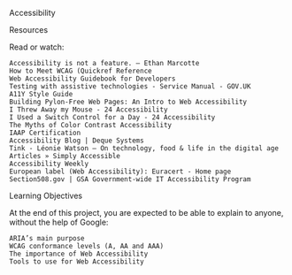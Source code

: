 Accessibility


Resources

Read or watch:

    Accessibility is not a feature. — Ethan Marcotte
    How to Meet WCAG (Quickref Reference
    Web Accessibility Guidebook for Developers
    Testing with assistive technologies - Service Manual - GOV.UK
    A11Y Style Guide
    Building Pylon-Free Web Pages: An Intro to Web Accessibility
    I Threw Away my Mouse - 24 Accessibility
    I Used a Switch Control for a Day - 24 Accessibility
    The Myths of Color Contrast Accessibility
    IAAP Certification
    Accessibility Blog | Deque Systems
    Tink - Léonie Watson – On technology, food & life in the digital age
    Articles » Simply Accessible
    Accessibility Weekly
    European label (Web Accessibility): Euracert - Home page
    Section508.gov | GSA Government-wide IT Accessibility Program

Learning Objectives

At the end of this project, you are expected to be able to explain to anyone, without the help of Google:

    ARIA’s main purpose
    WCAG conformance levels (A, AA and AAA)
    The importance of Web Accessibility
    Tools to use for Web Accessibility
